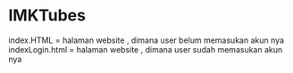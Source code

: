 # IMKTubes

index.HTML = halaman website , dimana user belum memasukan akun nya 
indexLogin.html = halaman website , dimana user sudah memasukan akun nya
